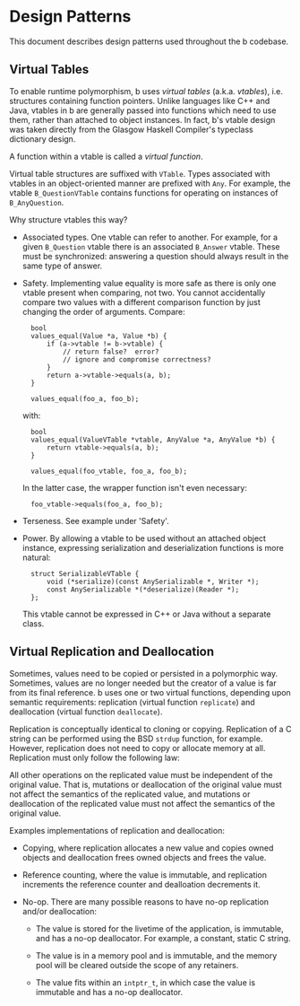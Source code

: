 # Design Patterns

This document describes design patterns used throughout the
b codebase.

## Virtual Tables

To enable runtime polymorphism, b uses *virtual tables*
(a.k.a. *vtables*), i.e. structures containing function
pointers.  Unlike languages like C++ and Java, vtables in b
are generally passed into functions which need to use them,
rather than attached to object instances.  In fact, b's
vtable design was taken directly from the Glasgow Haskell
Compiler's typeclass dictionary design.

A function within a vtable is called a *virtual function*.

Virtual table structures are suffixed with `VTable`.  Types
associated with vtables in an object-oriented manner are
prefixed with `Any`.  For example, the vtable
`B_QuestionVTable` contains functions for operating on
instances of `B_AnyQuestion`.

Why structure vtables this way?

* Associated types.  One vtable can refer to another.  For
  example, for a given `B_Question` vtable there is an
  associated `B_Answer` vtable.  These must be synchronized:
  answering a question should always result in the same
  type of answer.

* Safety.  Implementing value equality is more safe as there
  is only one vtable present when comparing, not two.  You
  cannot accidentally compare two values with a different
  comparison function by just changing the order of
  arguments.  Compare:

        bool
        values_equal(Value *a, Value *b) {
            if (a->vtable != b->vtable) {
                // return false?  error?
                // ignore and compromise correctness?
            }
            return a->vtable->equals(a, b);
        }

        values_equal(foo_a, foo_b);

  with:

        bool
        values_equal(ValueVTable *vtable, AnyValue *a, AnyValue *b) {
            return vtable->equals(a, b);
        }

        values_equal(foo_vtable, foo_a, foo_b);

  In the latter case, the wrapper function isn't even
  necessary:

        foo_vtable->equals(foo_a, foo_b);

* Terseness.  See example under 'Safety'.

* Power.  By allowing a vtable to be used without an
  attached object instance, expressing serialization and
  deserialization functions is more natural:

        struct SerializableVTable {
            void (*serialize)(const AnySerializable *, Writer *);
            const AnySerializable *(*deserialize)(Reader *);
        };

  This vtable cannot be expressed in C++ or Java without a
  separate class.

## Virtual Replication and Deallocation

Sometimes, values need to be copied or persisted in a
polymorphic way.  Sometimes, values are no longer needed but
the creator of a value is far from its final reference.  b
uses one or two virtual functions, depending upon semantic
requirements: replication (virtual function `replicate`) and
deallocation (virtual function `deallocate`).

Replication is conceptually identical to cloning or copying.
Replication of a C string can be performed using the BSD
`strdup` function, for example.  However, replication does
not need to copy or allocate memory at all.  Replication
must only follow the following law:

All other operations on the replicated value must be
independent of the original value.  That is, mutations or
deallocation of the original value must not affect the
semantics of the replicated value, and mutations or
deallocation of the replicated value must not affect the
semantics of the original value.

Examples implementations of replication and deallocation:

* Copying, where replication allocates a new value and
  copies owned objects and deallocation frees owned objects
  and frees the value.

* Reference counting, where the value is immutable, and
  replication increments the reference counter and
  dealloation decrements it.

* No-op.  There are many possible reasons to have no-op
  replication and/or deallocation:

  * The value is stored for the livetime of the application,
    is immutable, and has a no-op deallocator.  For example,
    a constant, static C string.

  * The value is in a memory pool and is immutable, and the
    memory pool will be cleared outside the scope of any
    retainers.

  * The value fits within an `intptr_t`, in which case the
    value is immutable and has a no-op deallocator.
